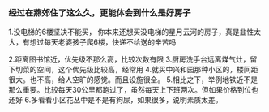 

### 经过在燕郊住了这么久，更能体会到什么是好房子

1.没电梯的6楼坚决不能买， 你本来还想买没电梯的星月云河的房子，真是韭性太大，有想过每天老婆孩子爬6楼，快递不给送的辛苦吗



2.距离图书馆近，优先级不那么高，比较次数有限
3.厨房洗手台远离煤气灶，留下切菜的空间，这个优先级比较高，经常用
4.就买中兴和园那种小区的，楼间距很大。也不高，给人空旷的感觉。而且设施很全。
5.相比之下，举例地铁近不是那么重要。比较每天30公里都跑过了，虽然每天上下班两次。但如果价格到位也还好
6.多看看小区花丛中是不是有狗屎，如果很多，说明素质太差。






